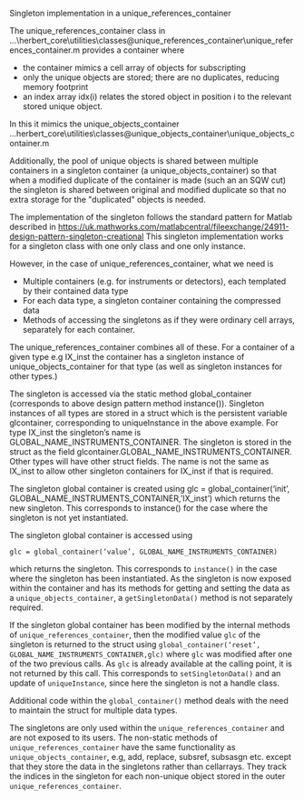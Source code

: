 Singleton implementation in a unique_references_container

The unique_references_container class in ...\herbert_core\utilities\classes\@unique_references_container\unique_references_container.m
provides a container where
- the container mimics a cell array of objects for subscripting
- only the unique objects are stored; there are no duplicates, reducing memory footprint
- an index array idx(i) relates the stored object in position i to the relevant stored unique object.

In this it mimics the unique_objects_container ...herbert_core\utilities\classes\@unique_objects_container\unique_objects_container.m

Additionally, the pool of unique objects is shared between multiple containers in a singleton container (a unique_objects_container)
so that when a modified duplicate of the container is made (such an an SQW cut) the singleton is shared between original and modified
duplicate so that no extra storage for the "duplicated" objects is needed.

The implementation of the singleton follows the standard pattern for Matlab described in
https://uk.mathworks.com/matlabcentral/fileexchange/24911-design-pattern-singleton-creational
This singleton implementation works for a singleton class with one only class and one only instance.
 
However, in the case of unique_references_container, what we need is
- Multiple containers (e.g. for instruments or detectors), each templated by their contained data type
- For each data type, a singleton container containing the compressed data
- Methods of accessing the singletons as if they were ordinary cell arrays, separately for each container.
 
The unique_references_container combines all of these. 
For a container of a given type e.g IX_inst
the container has a singleton instance of unique_objects_container for that type (as well as singleton instances for other types.)
 
The singleton is accessed via the static method global_container (corresponds to above design pattern method instance()).
Singleton instances of all types are stored in a struct which is the persistent variable glcontainer, 
corresponding to uniqueInstance in the above example.
For type IX_inst the singleton’s name is GLOBAL_NAME_INSTRUMENTS_CONTAINER.
The singleton is stored in the struct as the field glcontainer.GLOBAL_NAME_INSTRUMENTS_CONTAINER.
Other types will have other struct fields.
The name is not the same as IX_inst to allow other singleton containers for IX_inst if that is required.
 
The singleton global container is created using glc = global_container(‘init’, GLOBAL_NAME_INSTRUMENTS_CONTAINER,’IX_inst’) which returns the new singleton. This corresponds to instance() for the case where the singleton is not yet instantiated.
 
The singleton global container is accessed using 
```
glc = global_container(‘value’, GLOBAL_NAME_INSTRUMENTS_CONTAINER)
```
 which returns the singleton. This corresponds to `instance()` in the case where the singleton has been instantiated. 
 As the singleton is now exposed within the container and has its methods for getting and setting the data as a `unique_objects_container`, 
 a `getSingletonData()` method is not separately required.
 
If the singleton global container has been modified by the internal methods of `unique_references_container`, 
then the modified value `glc` of the singleton is returned to the struct using 
`global_container(‘reset’, GLOBAL_NAME_INSTRUMENTS_CONTAINER,glc)` where `glc` was modified after one of the two previous calls. 
As `glc` is already available at the calling point, it is not returned by this call. 
This corresponds to `setSingletonData()` and an update of `uniqueInstance`, since here the singleton is not a handle class.
 
Additional code within the `global_container()` method deals with  the need to maintain the struct for multiple data types.
 
The singletons are only used within the `unique_references_container` and are not exposed to its users. 
The non-static methods of `unique_references_container` have the same functionality as `unique_objects_container`, 
e.g, add, replace, subsref, subsasgn etc. except that they store the data in the singletons rather than cellarrays. 
They track the indices in the singleton for each non-unique object stored in the outer `unique_references_container`.
 
